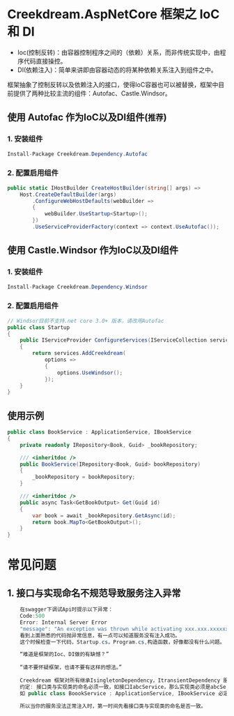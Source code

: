 # Creekdream.AspNetCore 框架之 IoC 和 DI

* Ioc(控制反转)：由容器控制程序之间的（依赖）关系，而非传统实现中，由程序代码直接操控。
* DI(依赖注入)：简单来讲即由容器动态的将某种依赖关系注入到组件之中。

框架抽象了控制反转以及依赖注入的接口，使得IoC容器也可以被替换，框架中目前提供了两种比较主流的组件：Autofac、Castle.Windsor。

## 使用 Autofac 作为IoC以及DI组件(`推荐`)

### 1. 安装组件
``` csharp
Install-Package Creekdream.Dependency.Autofac
```
### 2. 配置启用组件
``` csharp
public static IHostBuilder CreateHostBuilder(string[] args) =>
    Host.CreateDefaultBuilder(args)
        .ConfigureWebHostDefaults(webBuilder =>
        {
            webBuilder.UseStartup<Startup>();
        })
        .UseServiceProviderFactory(context => context.UseAutofac());
```

## 使用 Castle.Windsor 作为IoC以及DI组件

### 1. 安装组件
``` csharp
Install-Package Creekdream.Dependency.Windsor
```
### 2. 配置启用组件
``` csharp
// Windsor目前不支持.net core 3.0+ 版本，请改用Autofac
public class Startup
{
    public IServiceProvider ConfigureServices(IServiceCollection services)
    {
        return services.AddCreekdream(
            options =>
            {
                options.UseWindsor();
            });
    }
}
```

## 使用示例

``` csharp
public class BookService : ApplicationService, IBookService
{
    private readonly IRepository<Book, Guid> _bookRepository;

    /// <inheritdoc />
    public BookService(IRepository<Book, Guid> bookRepository)
    {
        _bookRepository = bookRepository;
    }

    /// <inheritdoc />
    public async Task<GetBookOutput> Get(Guid id)
    {
        var book = await _bookRepository.GetAsync(id);
        return book.MapTo<GetBookOutput>();
    }
}
```
# 常见问题

## 1. 接口与实现命名不规范导致服务注入异常
``` csharp
    在swagger下调试Api时提示以下异常：
    Code:500
    Error: Internal Server Error
    "message": "An exception was thrown while activating xxx.xxx.xxxxxxService."
    看到上面熟悉的代码抛异常信息，有一点可以知道服务没有注入成功。
    这个时候检查一下代码，Startup.cs，Program.cs,构造函数，好像都没有什么问题。

    “难道是框架的Ioc、DI做的有缺憾？”
    
    “请不要怀疑框架，也请不要有这样的想法。”
    
    Creekdream 框架对所有继承IsingletonDependency，ItransientDependency 服务接口在构造函数进行统一注入。
    约定: 接口类与实现类的命名必须一致，如接口IabcService，那么实现类必须是abcService，否则无法正常实例化注入。
    如 public class BoookService : ApplicationService, IBookService 必定必所示必定异常的
    
    所以当你的服务没法正常注入时，第一时间先看接口类与实现类的命名是否一致。


